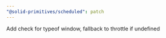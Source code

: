 ```yaml
---
"@solid-primitives/scheduled": patch
---
```


Add check for typeof window, fallback to throttle if undefined

